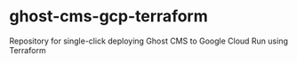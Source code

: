 # ghost-cms-gcp-terraform
Repository for single-click deploying Ghost CMS to Google Cloud Run using Terraform
